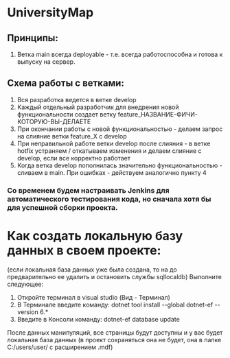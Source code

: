 # UniversityMap
## Принципы:
  1. Ветка main всегда deployable - т.е. всегда работоспособна и готова к выпуску на сервер.
## Схема работы с ветками:
  1. Вся разработка ведется в ветке develop
  2. Каждый отдельный разработчик для внедрения новой функциональности создает ветку feature_НАЗВАНИЕ-ФИЧИ-КОТОРУЮ-ВЫ-ДЕЛАЕТЕ
  3. При окончании работы с новой функциональностью - делаем запрос на слияние ветки feature_X с develop
  4. При неправильной работе ветки develop после слияния - в ветке hotfix устраняем / откатываем изменения и делаем слияние с develop, если все корректно работает
  5. Когда ветка develop пополнилась значительно функциональностью - сливаем в main. При ошибках - действуем аналогично пункту 4
### Со временем будем настраивать **Jenkins** для автоматического тестирования кода, но сначала хотя бы для успешной сборки проекта.

# Как создать локальную базу данных в своем проекте:

(если локальная база данных уже была создана, то на до предварительно ее удалить и остановить службы sqllocaldb)
Выполните следующее:


1. Откройте терминал в visual studio (Вид - Терминал)
2. В Терминале введите команду: dotnet tool install --global dotnet-ef --version 6.*
3. Введите в Консоли команду: dotnet-ef database update

После данных манипуляций, все страницы будут доступны и у вас будет локальная база данных (в проект сохраняться она не будет, она в папке C:/users/user/ с расширением .mdf)